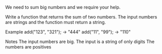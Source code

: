 We need to sum big numbers and we require your help.

Write a function that returns the sum of two numbers. The input numbers are strings and the function must return a string.

Example
add("123", "321"); -> "444"
add("11", "99"); -> "110"

Notes
The input numbers are big.
The input is a string of only digits
The numbers are positives
